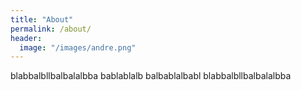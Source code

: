 ```yaml
---
title: "About"
permalink: /about/
header:
  image: "/images/andre.png"
---
```


blabbalbllbalbalalbba bablablalb balbablalbabl blabbalbllbalbalalbba

